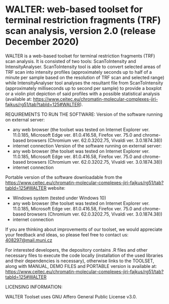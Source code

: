 # WALTER: web-based toolset for terminal restriction fragments (TRF) scan analysis, version 2.0 (release December 2020)
WALTER is a web-based toolset for terminal restriction fragments (TRF) scan analysis. It is consisted of two tools: ScanToIntensity and IntensityAnalyser. ScanToIntensity tool is able to convert selected areas of TRF scan into intensity profiles (approximately seconds up to half of a minute per sample based on the resolution of TRF scan and selected range) while IntensityAnalyser tool analyses the resultant file from ScanToIntensity (approximately milliseconds up to second per sample) to provide a boxplot or a violin plot depiction of said profiles with a possible statistical analysis (available at: https://www.ceitec.eu/chromatin-molecular-complexes-jiri-fajkus/rg51/tab?tabId=125#WALTER).

REQUIREMENTS TO RUN THE SOFTWARE:
Version of the software running on external server:
- any web browser (the toolset was tested on Internet Explorer ver. 11.0.185, Microsoft Edge ver. 81.0.416.58, Firefox ver. 75.0 and chrome-based browsers (Chromium ver. 62.0.3202.75, Vivaldi ver. 3.0.1874.38))
- internet connection
Version of the software running on external server:
- any web browser (the toolset was tested on Internet Explorer ver. 11.0.185, Microsoft Edge ver. 81.0.416.58, Firefox ver. 75.0 and chrome-based browsers (Chromium ver. 62.0.3202.75, Vivaldi ver. 3.0.1874.38))
- internet connection

Portable version of the software downloadable from the https://www.ceitec.eu/chromatin-molecular-complexes-jiri-fajkus/rg51/tab?tabId=125#WALTER website:
- Windows system (tested under Windows 10)
- any web browser (the toolset was tested on Internet Explorer ver. 11.0.185, Microsoft Edge ver. 81.0.416.58, Firefox ver. 75.0 and chrome-based browsers (Chromium ver. 62.0.3202.75, Vivaldi ver. 3.0.1874.38))
- internet connection

If you are thinking about improvements of our toolset, we would appreciate your feedback and ideas, so please feel free to contact us: 408297@mail.muni.cz

For interested developers, the depository contains .R files and other necessary files to execute the code locally (installation of the used libraries and their dependencies is necessary), otherwise links to the TOOLSET, along with MANUAL, DEMO FILES and PORTABLE version is available at: 
https://www.ceitec.eu/chromatin-molecular-complexes-jiri-fajkus/rg51/tab?tabId=125#WALTER

LICENSING INFORMATION: 

WALTER Toolset uses GNU Affero General Public License v3.0.
